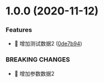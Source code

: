 # 1.0.0 (2020-11-12)


### Features

* 🎸 增加测试数据2 ([0de7b94](https://github.com/lyxdream/newTest/commit/0de7b940ab2f62f847dfd9ab5a51298619fe9d52))


### BREAKING CHANGES

* 🧨 增加参数数据2



